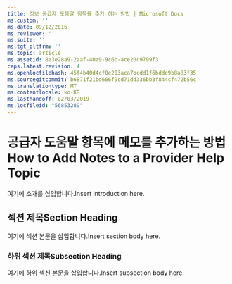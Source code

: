 ```yaml
---
title: 정보 공급자 도움말 항목을 추가 하는 방법 | Microsoft Docs
ms.custom: ''
ms.date: 09/12/2016
ms.reviewer: ''
ms.suite: ''
ms.tgt_pltfrm: ''
ms.topic: article
ms.assetid: 8e3e28a9-2aaf-40a9-9c6b-ace20c9799f3
caps.latest.revision: 4
ms.openlocfilehash: 45f4b40d4cf0e203aca7bcdd1f6bdde9b8a83f35
ms.sourcegitcommit: b6871f21bd666f9cd71dd336bb3f844cf472b56c
ms.translationtype: MT
ms.contentlocale: ko-KR
ms.lasthandoff: 02/03/2019
ms.locfileid: "56853289"
---
```

# <a name="how-to-add-notes-to-a-provider-help-topic"></a><span data-ttu-id="a09e3-102">공급자 도움말 항목에 메모를 추가하는 방법</span><span class="sxs-lookup"><span data-stu-id="a09e3-102">How to Add Notes to a Provider Help Topic</span></span>

<span data-ttu-id="a09e3-103">여기에 소개를 삽입합니다.</span><span class="sxs-lookup"><span data-stu-id="a09e3-103">Insert introduction here.</span></span>

## <a name="section-heading"></a><span data-ttu-id="a09e3-104">섹션 제목</span><span class="sxs-lookup"><span data-stu-id="a09e3-104">Section Heading</span></span>

<span data-ttu-id="a09e3-105">여기에 섹션 본문을 삽입합니다.</span><span class="sxs-lookup"><span data-stu-id="a09e3-105">Insert section body here.</span></span>

### <a name="subsection-heading"></a><span data-ttu-id="a09e3-106">하위 섹션 제목</span><span class="sxs-lookup"><span data-stu-id="a09e3-106">Subsection Heading</span></span>

<span data-ttu-id="a09e3-107">여기에 하위 섹션 본문을 삽입합니다.</span><span class="sxs-lookup"><span data-stu-id="a09e3-107">Insert subsection body here.</span></span>
